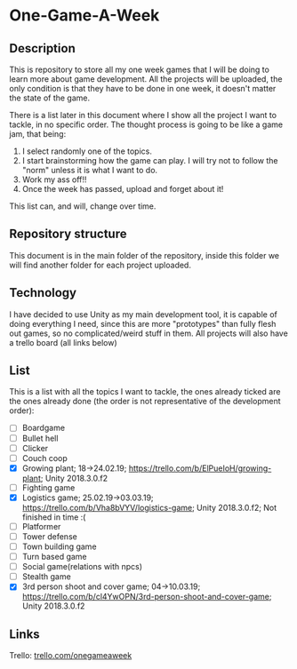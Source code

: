 # One-Game-A-Week

## Description
This is repository to store all my one week games that I will be doing to learn more about game development.
All the projects will be uploaded, the only condition is that they have to be done in one week, it doesn't matter the state of the game.

There is a list later in this document where I show all the project I want to tackle, in no specific order. The thought process is going to be like a game jam, that being:
  1. I select randomly one of the topics.
  2. I start brainstorming how the game can play. I will try not to follow the "norm" unless it is what I want to do.
  3. Work my ass off!!
  4. Once the week has passed, upload and forget about it!
  
This list can, and will, change over time.

## Repository structure
This document is in the main folder of the repository, inside this folder we will find another folder for each project uploaded.

## Technology
I have decided to use Unity as my main development tool, it is capable of doing everything I need, since this are more "prototypes" than fully flesh out games, so no complicated/weird stuff in them.
All projects will also have a trello board (all links below)

## List
This is a list with all the topics I want to tackle, the ones already ticked are the ones already done (the order is not representative of the development order):

- [ ] Boardgame
- [ ] Bullet hell
- [ ] Clicker
- [ ] Couch coop
- [x] Growing plant;  18->24.02.19; https://trello.com/b/ElPueIoH/growing-plant; Unity 2018.3.0.f2
- [ ] Fighting game
- [x] Logistics game;	25.02.19->03.03.19; https://trello.com/b/Vha8bVYV/logistics-game; Unity 2018.3.0.f2; Not finished in time :( 
- [ ] Platformer
- [ ] Tower defense
- [ ] Town building game
- [ ] Turn based game
- [ ] Social game(relations with npcs)
- [ ] Stealth game
- [x] 3rd person shoot and cover game; 04->10.03.19; https://trello.com/b/cl4YwOPN/3rd-person-shoot-and-cover-game; Unity 2018.3.0.f2

## Links
Trello: [trello.com/onegameaweek](https://trello.com/onegameaweek/)
